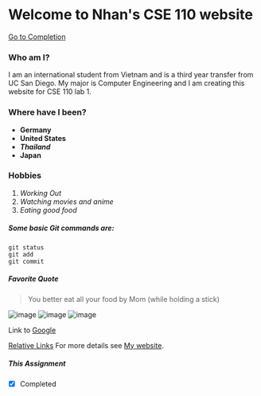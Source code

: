 # Welcome to Nhan's CSE 110 website
[Go to Completion](#This-Assignment)
### Who am I?
I am an international student from Vietnam and is a third year transfer from UC San Diego. My major is Computer Engineering and I am creating this website for CSE 110 lab 1.

### Where have I been?
- **Germany**
- **United States**
- **_Thailand_**
- **Japan**

### Hobbies

1. _Working Out_
2. _Watching movies and anime_
3. _Eating good food_

##### Some basic Git commands are:
```
git status
git add
git commit
```

##### Favorite Quote

> You better eat all your food
by Mom (while holding a stick)

![image](https://user-images.githubusercontent.com/73214894/113210215-dda72d00-9228-11eb-9614-9d0484a763df.png)
![image](https://user-images.githubusercontent.com/73214894/113210347-f9123800-9228-11eb-96bc-db365b1a2052.png)
![image](https://user-images.githubusercontent.com/73214894/113210356-fb749200-9228-11eb-9c35-8e033c789896.png)

Link to [Google](https://www.google.com)

[Relative Links](./index.md)
For more details see [My website](https://n2pham.github.io/NhanPhamWeb/).
##### This Assignment
- [x] Completed

